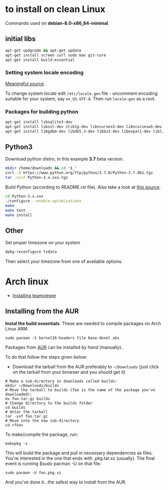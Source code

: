 # to install on clean Linux

Commands used on **debian-8.0-x86_64-minimal**.

## initial libs

```bash
apt-get updgrade && apt-get update
apt-get install screen curl sudo man git-core
apt-get install build-essential
```

### Setting system locale encoding

[Meaningful source](https://unix.stackexchange.com/a/269293).

To change system *locale* edit ``/etc/locale.gen`` file - uncomment encoding suitable for your system, say `en_US.UTF-8`.
Then run `locale-gen` as a root.

### Packages for building python

```bash
apt-get install libsqlite3-dev
apt-get install libssl-dev zlib1g-dev libncurses5-dev libncursesw5-dev libreadline-dev libsqlite3-dev
apt-get install libgdbm-dev libdb5.3-dev libbz2-dev libexpat1-dev liblzma-dev tk-dev
```

## Python3

Download python distro, in this example **3.7** beta version.

```bash
mkdir /home/downloads && cd "$_"
curl -O https://www.python.org/ftp/python/3.7.0/Python-3.7.0b1.tgz
tar -xzvf Python-3.x.xxx.tgz
```

Build Python (according to README.rst file). Also take a look at [this source](https://solarianprogrammer.com/2017/06/30/building-python-ubuntu-wsl-debian/).

```bash
cd Python-3.x.xxx
./configure --enable-optimizations
make
make test
make install
```

## Other

Set proper timezone on your system

```bash
dpkg-reconfigure tzdata
```

Then select your timezone from one of available options.

# Arch linux

* [Installing teamviewer](https://linuxhint.com/install_teamviewer_arch_linux/)

## Installing from the AUR

**Instal the build essentials**. These are needed to compile packages on Arch Linux ARM.

```commandline
sudo pacman -S kernel26-headers file base-devel abs
```

Packages from [AUR](https://aur.archlinux.org/) can be installed *by hand* (manually).

To do that follow the steps given below:

* Download the tarball from the AUR preferably to ``~/Downloads`` (just click on the tarball from your browser and you should get it)

```commandline
# Make a sub-directory in downloads called builds:
mkdir ~/Downloads/builds
# Move the tarball to builds (foo is the name of the package you've downloaded): 
mv foo.tar.gz builds
# Change directory to the builds folder
cd builds
# Untar the tarball  
tar -xvf foo.tar.gz
# Move into the new sub-directory 
cd <foo>
```

To make/compile the package, run:

```
makepkg -s
```

This will build the package and pull in necessary dependencies as files. You're interested in the one that ends with .pkg.tar.xz (usually). 
The final event is running $sudo pacman -U on that file:

```
sudo pacman -U foo.pkg.xz

```
And you've done it...the safest way to install from the AUR. 
